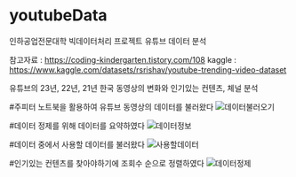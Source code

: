 # youtubeData

인하공업전문대학 빅데이터처리 프로젝트
유튜브 데이터 분석

참고자료 : https://coding-kindergarten.tistory.com/108
kaggle : https://www.kaggle.com/datasets/rsrishav/youtube-trending-video-dataset

유튜브의 23년, 22년, 21년 한국 동영상의 변화와 인기있는 컨텐츠, 체널 분석

#주피터 노트북을 활용하여 유튜브 동영상의 데이터를 불러왔다
![데이터불러오기](https://github.com/dlrkd/youtubeData/assets/35716755/b9e24933-4082-44eb-a950-22890d06c69e)

#데이터 정제를 위해 데이터를 요약하였다
![데이터정보](https://github.com/dlrkd/youtubeData/assets/35716755/68032dc1-4b16-49ad-bc2d-b66baedcba6d)

#데이터 중에서 사용할 데이터를 불러왔다
![사용할데이터](https://github.com/dlrkd/youtubeData/assets/35716755/b70e1b97-8064-4132-8e58-8332b6a78923)

#인기있는 컨텐츠를 찾아야하기에 조회수 순으로 정렬하였다
![데이터정제](https://github.com/dlrkd/youtubeData/assets/35716755/0754a9d0-bb48-43d9-ab77-0d23418c8ef4)

